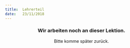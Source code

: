 ```yaml
---
title:  Lehrerteil
date:   23/11/2018
---
```


### <center>Wir arbeiten noch an dieser Lektion.</center>
<center>Bitte komme später zurück.</center>
